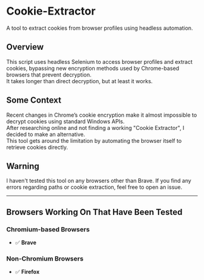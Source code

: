# Cookie-Extractor

A tool to extract cookies from browser profiles using headless automation.

## Overview

This script uses headless Selenium to access browser profiles and extract cookies, bypassing new encryption methods used by Chrome-based browsers that prevent decryption.  
It takes longer than direct decryption, but at least it works.

## Some Context

Recent changes in Chrome’s cookie encryption make it almost impossible to decrypt cookies using standard Windows APIs.  
After researching online and not finding a working "Cookie Extractor", I decided to make an alternative.  
This tool gets around the limitation by automating the browser itself to retrieve cookies directly.

## Warning

I haven't tested this tool on any browsers other than Brave. If you find any errors regarding paths or cookie extraction, feel free to open an issue.

---
## Browsers Working On That Have Been Tested

### Chromium-based Browsers
- ✅ **Brave**

### Non-Chromium Browsers
- ✅ **Firefox**
